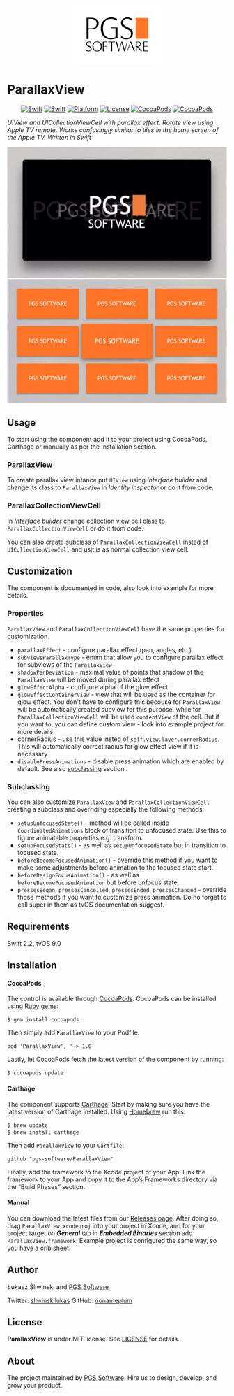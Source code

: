 <p align="center">
	<img src="Assets/pgssoftware-logo-200px.png" alt="PGS Software"/>
</p>

# ParallaxView
<p align="center">
    <a href="https://swift.org"><img src="https://img.shields.io/badge/Version-1.0.6-orange.svg?style=flat" alt="Swift" /></a>
    <a href="https://swift.org"><img src="https://img.shields.io/badge/Swift-2.2-brightgreen.svg?style=flat" alt="Swift" /></a>
    <a href="https://swift.org"><img src="https://img.shields.io/badge/Platforms-tvOS-lightgray.svg?style=flat" alt="Platform" /></a>
    <a href="https://tldrlegal.com/license/mit-license"><img src="https://img.shields.io/badge/License-MIT-blue.svg?style=flat" alt="License" /></a>
    <a href="https://tldrlegal.com/license/mit-license"><img src="https://img.shields.io/badge/Cocoapods-compatible-green.svg?style=flat" alt="CocoaPods" /></a>
    <a href="https://tldrlegal.com/license/mit-license"><img src="https://img.shields.io/badge/Carthage-compatible-green.svg?style=flat" alt="CocoaPods" /></a>
</p>

*UIView and UICollectionViewCell with parallax effect. Rotate view using Apple TV remote.
Works confusingly similar to tiles in the home screen of the Apple TV.
Written in Swift*

![](Assets/parallax_view.gif)
![](Assets/parallax_collection_view_cell.gif)

## Usage

To start using the component add it to your project using CocoaPods, Carthage or manually as per the Installation section.

### ParallaxView

To create parallax view intance put `UIView` using *Interface builder* and change its class to `ParallaxView` in *Identity inspector* or do it from code.

### ParallaxCollectionViewCell

In *Interface builder* change collection view cell class to `ParallaxCollectionViewCell` or do it from code.

You can also create subclass of `ParallaxCollectionViewCell` insted of `UICollectionViewCell` and usit is as normal collection view cell.

## Customization

The component is documented in code, also look into example for more details.

### Properties

`ParallaxView` and `ParallaxCollectionViewCell` have the same properties for customization.

* `parallaxEffect` - configure parallax effect (pan, angles, etc.)
* `subviewsParallaxType` - enum that allow you to configure parallax effect for subviews of the `ParallaxView`
* `shadowPanDeviation` - maximal value of points that shadow of the `ParallaxView` will be moved during parallax effect
* `glowEffectAlpha` - configure alpha of the glow effect
* `glowEffectContainerView` - view that will be used as the container for glow effect. You don't have to configure this becouse for `ParallaxView` will be automatically created subview for this purpose, while for `ParallaxCollectionViewCell` will be used `contentView` of the cell. But if you want to, you can define custom view - look into example project for more details.
* cornerRadius - use this value insted of `self.view.layer.cornerRadius`. This will automatically correct radius for glow effect view if it is necessary
* `disablePressAnimations` - disable press animation which are enabled by default. See also [subclassing](#subclassing) section .

### <a name="subclassing"></a>Subclassing

You can also customize `ParallaxView` and `ParallaxCollectionViewCell` creating a subclass and overriding especially the following methods:

* `setupUnfocusedState()` - method will be called inside `CoordinatedAnimations` block of transition to unfocused state. Use this to figure animatable properties e.g. transform.
* `setupFocusedState()` - as well as `setupUnfocusedState` but in transition to focused state.
* `beforeBecomeFocusedAnimation()` - override this method if you want to make some adjustments before animation to the focused state start.
* `beforeResignFocusAnimation()` - as well as `beforeBecomeFocusedAnimation` but before unfocus state.
* `pressesBegan`, `pressesCancelled`, `pressesEnded`, `pressesChanged` - override those methods if you want to customize press animation. Do no forget to call super in them as tvOS documentation suggest.

## Requirements

Swift 2.2, tvOS 9.0

## Installation

#### CocoaPods

The control is available through [CocoaPods](https://cocoapods.org/). CocoaPods can be installed using [Ruby gems](https://rubygems.org/):
```shell
$ gem install cocoapods
```

Then simply add `ParallaxView` to your Podfile:

```
pod 'ParallaxView', '~> 1.0'
```

Lastly, let CocoaPods fetch the latest version of the component by running:
```shell
$ cocoapods update
```

#### Carthage
The component supports [Carthage](https://github.com/Carthage/Carthage). Start by making sure you have the latest version of Carthage installed. Using [Homebrew](http://brew.sh/) run this:
```shell
$ brew update
$ brew install carthage
```
Then add `ParallaxView` to your `Cartfile`:
```
github "pgs-software/ParallaxView"
```
Finally, add the framework to the Xcode project of your App. Link the framework to your App and copy it to the App’s Frameworks directory via the “Build Phases” section.

#### Manual

You can download the latest files from our [Releases page](https://github.com/pgs-software/ParallaxView/releases). After doing so, drag `ParallaxView.xcodeproj` into your project in Xcode, and for your project target on ***General*** tab in ***Embedded Binaries*** section add `ParallaxView.framework`. Example project is configured the same way, so you have a crib sheet.

## Author

Łukasz Śliwiński and [PGS Software](https://www.pgs-soft.com)

Twitter: [sliwinskilukas](https://twitter.com/sliwinskilukas)
GitHub: [nonameplum](https://github.com/nonameplum)

## License

**ParallaxView** is under MIT license. See [LICENSE](LICENSE) for details.

## About
The project maintained by [PGS Software](https://www.pgs-soft.com). Hire us to design, develop, and grow your product.

